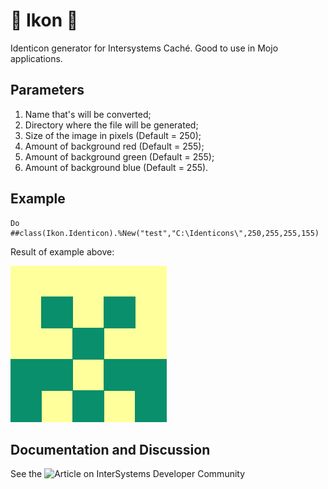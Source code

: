 #  :white_square_button:  Ikon  :black_square_button:
Identicon generator for Intersystems Caché. Good to use in Mojo applications.

## Parameters
1. Name that's will be converted;
2. Directory where the file will be generated;
3. Size of the image in pixels (Default = 250);
4. Amount of background red (Default = 255);
5. Amount of background green (Default = 255);
6. Amount of background blue (Default = 255).

## Example
```COS
Do ##class(Ikon.Identicon).%New("test","C:\Identicons\",250,255,255,155)
```
Result of example above:

![Result](https://github.com/AndreiLN/Ikon/blob/master/test.jpg)

## Documentation and Discussion
See the ![Article on InterSystems Developer Community](https://community.intersystems.com/post/identicon-generator-cach%C3%A9)
